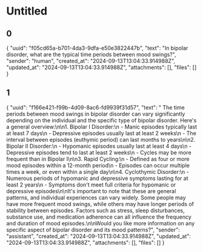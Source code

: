 # Untitled

## 0

{
  "uuid": "f05cd65a-b701-4da3-9dfa-e50e3822447b",
  "text": "In bipolar disorder, what are the typical time periods between mood swings?",
  "sender": "human",
  "created_at": "2024-09-13T13:04:33.914988Z",
  "updated_at": "2024-09-13T13:04:33.914988Z",
  "attachments": [],
  "files": []
}

## 1

{
  "uuid": "f166e421-f99b-4d09-8ac6-fd9939f31d57",
  "text": " The time periods between mood swings in bipolar disorder can vary significantly depending on the individual and the specific type of bipolar disorder. Here's a general overview:\n\n1. Bipolar I Disorder:\n   - Manic episodes typically last at least 7 days\n   - Depressive episodes usually last at least 2 weeks\n   - The interval between episodes (euthymic period) can last months to years\n\n2. Bipolar II Disorder:\n   - Hypomanic episodes usually last at least 4 days\n   - Depressive episodes tend to last at least 2 weeks\n   - Cycles may be more frequent than in Bipolar I\n\n3. Rapid Cycling:\n   - Defined as four or more mood episodes within a 12-month period\n   - Episodes can occur multiple times a week, or even within a single day\n\n4. Cyclothymic Disorder:\n   - Numerous periods of hypomanic and depressive symptoms lasting for at least 2 years\n   - Symptoms don't meet full criteria for hypomanic or depressive episodes\n\nIt's important to note that these are general patterns, and individual experiences can vary widely. Some people may have more frequent mood swings, while others may have longer periods of stability between episodes. Factors such as stress, sleep disturbances, substance use, and medication adherence can all influence the frequency and duration of mood episodes.\n\nWould you like more information on any specific aspect of bipolar disorder and its mood patterns?",
  "sender": "assistant",
  "created_at": "2024-09-13T13:04:33.914988Z",
  "updated_at": "2024-09-13T13:04:33.914988Z",
  "attachments": [],
  "files": []
}
